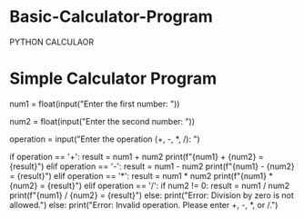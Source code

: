 # Basic-Calculator-Program
PYTHON CALCULAOR
# Simple Calculator Program
num1 = float(input("Enter the first number: "))


num2 = float(input("Enter the second number: "))

operation = input("Enter the operation (+, -, *, /): ")


if operation == '+':
    result = num1 + num2
    print(f"{num1} + {num2} = {result}")
elif operation == '-':
    result = num1 - num2
    print(f"{num1} - {num2} = {result}")
elif operation == '*':
    result = num1 * num2
    print(f"{num1} * {num2} = {result}")
elif operation == '/':
    if num2 != 0:
        result = num1 / num2
        print(f"{num1} / {num2} = {result}")
    else:
        print("Error: Division by zero is not allowed.")
else:
    print("Error: Invalid operation. Please enter +, -, *, or /.")
